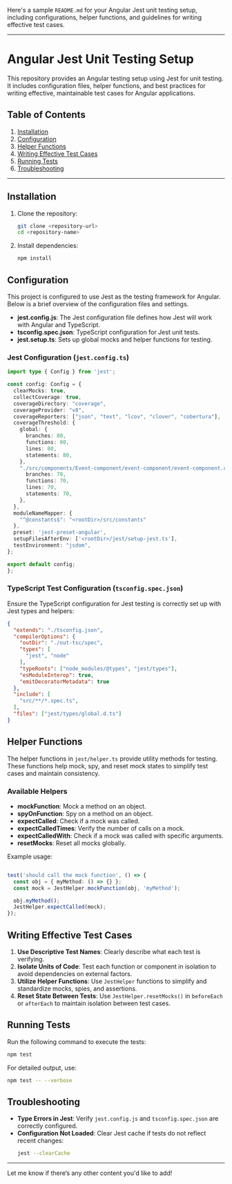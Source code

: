 Here's a sample `README.md` for your Angular Jest unit testing setup, including configurations, helper functions, and guidelines for writing effective test cases.

---

# Angular Jest Unit Testing Setup

This repository provides an Angular testing setup using Jest for unit testing. It includes configuration files, helper functions, and best practices for writing effective, maintainable test cases for Angular applications.

## Table of Contents
1. [Installation](#installation)
2. [Configuration](#configuration)
3. [Helper Functions](#helper-functions)
4. [Writing Effective Test Cases](#writing-effective-test-cases)
5. [Running Tests](#running-tests)
6. [Troubleshooting](#troubleshooting)

---

## Installation

1. Clone the repository:
   ```bash
   git clone <repository-url>
   cd <repository-name>
   ```

2. Install dependencies:
   ```bash
   npm install
   ```

## Configuration

This project is configured to use Jest as the testing framework for Angular. Below is a brief overview of the configuration files and settings.

- **jest.config.js**: The Jest configuration file defines how Jest will work with Angular and TypeScript.
- **tsconfig.spec.json**: TypeScript configuration for Jest unit tests.
- **jest.setup.ts**: Sets up global mocks and helper functions for testing.

### Jest Configuration (`jest.config.ts`)

```Typescript
import type { Config } from 'jest';

const config: Config = {
  clearMocks: true,
  collectCoverage: true,
  coverageDirectory: "coverage",
  coverageProvider: "v8",
  coverageReporters: ["json", "text", "lcov", "clover", "cobertura"],
  coverageThreshold: {
    global: {
      branches: 80,
      functions: 80,
      lines: 80,
      statements: 80,
    },
    "./src/components/Event-component/event-component/event-component.component.ts": {
      branches: 70,
      functions: 70,
      lines: 70,
      statements: 70,
    },
  },
  moduleNameMapper: {
    "^@constants$": "<rootDir>/src/constants"
  },
  preset: 'jest-preset-angular',
  setupFilesAfterEnv: ['<rootDir>/jest/setup-jest.ts'],
  testEnvironment: "jsdom",
};

export default config;
};
```

### TypeScript Test Configuration (`tsconfig.spec.json`)

Ensure the TypeScript configuration for Jest testing is correctly set up with Jest types and helpers:

```json
{
  "extends": "./tsconfig.json",
  "compilerOptions": {
    "outDir": "./out-tsc/spec",
    "types": [
      "jest", "node"
    ],
    "typeRoots": ["node_modules/@types", "jest/types"],
    "esModuleInterop": true,
    "emitDecoratorMetadata": true
  },
  "include": [
    "src/**/*.spec.ts",
  ],
  "files": ["jest/types/global.d.ts"]
}
```

## Helper Functions

The helper functions in `jest/helper.ts` provide utility methods for testing. These functions help mock, spy, and reset mock states to simplify test cases and maintain consistency.

### Available Helpers

- **mockFunction**: Mock a method on an object.
- **spyOnFunction**: Spy on a method on an object.
- **expectCalled**: Check if a mock was called.
- **expectCalledTimes**: Verify the number of calls on a mock.
- **expectCalledWith**: Check if a mock was called with specific arguments.
- **resetMocks**: Reset all mocks globally.

Example usage:

```typescript

test('should call the mock function', () => {
  const obj = { myMethod: () => {} };
  const mock = JestHelper.mockFunction(obj, 'myMethod');

  obj.myMethod();
  JestHelper.expectCalled(mock);
});
```

## Writing Effective Test Cases

1. **Use Descriptive Test Names**: Clearly describe what each test is verifying.
2. **Isolate Units of Code**: Test each function or component in isolation to avoid dependencies on external factors.
3. **Utilize Helper Functions**: Use `JestHelper` functions to simplify and standardize mocks, spies, and assertions.
4. **Reset State Between Tests**: Use `JestHelper.resetMocks()` in `beforeEach` or `afterEach` to maintain isolation between test cases.

## Running Tests

Run the following command to execute the tests:

```bash
npm test
```

For detailed output, use:

```bash
npm test -- --verbose
```

## Troubleshooting

- **Type Errors in Jest**: Verify `jest.config.js` and `tsconfig.spec.json` are correctly configured.
- **Configuration Not Loaded**: Clear Jest cache if tests do not reflect recent changes:
  ```bash
  jest --clearCache
  ```

---

Let me know if there’s any other content you'd like to add!